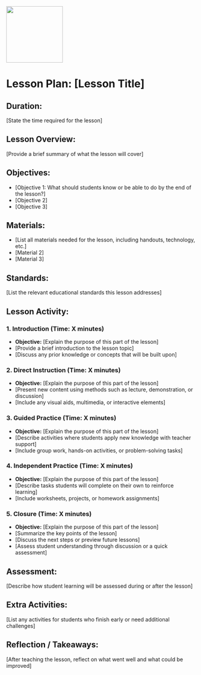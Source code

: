
<img src="https://github.com/Hgp-GeniusLabs/Curriculum/blob/10734f2c827128dde773ea4f266d154d46977866/Org-Wide/Assets/hgp_logo_original.png" width="150"/>

# Lesson Plan: [Lesson Title]

## **Duration:**
[State the time required for the lesson]

## **Lesson Overview:**
[Provide a brief summary of what the lesson will cover]

## **Objectives:**
- [Objective 1: What should students know or be able to do by the end of the lesson?]
- [Objective 2]
- [Objective 3]

## **Materials:**
- [List all materials needed for the lesson, including handouts, technology, etc.]
- [Material 2]
- [Material 3]

## **Standards:**
[List the relevant educational standards this lesson addresses]

## **Lesson Activity:**

### 1. **Introduction (Time: X minutes)**
   - **Objective:** [Explain the purpose of this part of the lesson]
   - [Provide a brief introduction to the lesson topic]
   - [Discuss any prior knowledge or concepts that will be built upon]

### 2. **Direct Instruction (Time: X minutes)**
   - **Objective:** [Explain the purpose of this part of the lesson]
   - [Present new content using methods such as lecture, demonstration, or discussion]
   - [Include any visual aids, multimedia, or interactive elements]

### 3. **Guided Practice (Time: X minutes)**
   - **Objective:** [Explain the purpose of this part of the lesson]
   - [Describe activities where students apply new knowledge with teacher support]
   - [Include group work, hands-on activities, or problem-solving tasks]

### 4. **Independent Practice (Time: X minutes)**
   - **Objective:** [Explain the purpose of this part of the lesson]
   - [Describe tasks students will complete on their own to reinforce learning]
   - [Include worksheets, projects, or homework assignments]

### 5. **Closure (Time: X minutes)**
   - **Objective:** [Explain the purpose of this part of the lesson]
   - [Summarize the key points of the lesson]
   - [Discuss the next steps or preview future lessons]
   - [Assess student understanding through discussion or a quick assessment]

## **Assessment:**
[Describe how student learning will be assessed during or after the lesson]

## **Extra Activities:**
[List any activities for students who finish early or need additional challenges]

## **Reflection / Takeaways:**
[After teaching the lesson, reflect on what went well and what could be improved]


